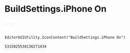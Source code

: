 # BuildSettings.iPhone On
![](/img/BuildSettings.iPhone%20On.png)

``` CSharp
EditorGUIUtility.IconContent("BuildSettings.iPhone On")
```
```
5315025538136271434
```
